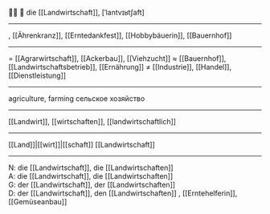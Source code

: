 🧑‍🌾 🔴 die [[Landwirtschaft]], [ˈlantvɪʁtʃaft]

---
, [[Ährenkranz]], [[Erntedankfest]], [[Hobbybäuerin]], [[Bauernhof]]

---
= [[Agrarwirtschaft]], [[Ackerbau]], [[Viehzucht]]
≈ [[Bauernhof]], [[Landwirtschaftsbetrieb]], [[Ernährung]]
≠ [[Industrie]], [[Handel]], [[Dienstleistung]]

---
agriculture, farming
сельское хозяйство

---
[[Landwirt]], [[wirtschaften]], [[landwirtschaftlich]]

---
[[Land]]|[[wirt]]|[[schaft]]
[[Landwirtschaft]]


---
N: die [[Landwirtschaft]], die [[Landwirtschaften]]  
A: die [[Landwirtschaft]], die [[Landwirtschaften]]  
G: der [[Landwirtschaft]], der [[Landwirtschaften]]  
D: der [[Landwirtschaft]], den [[Landwirtschaften]]
, [[Erntehelferin]], [[Gemüseanbau]]